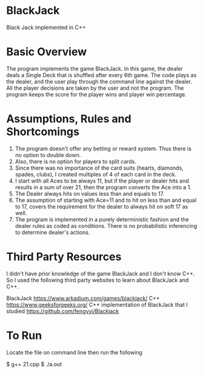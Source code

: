 # BlackJack
Black Jack implemented in C++

# Basic Overview 
The program implements the game BlackJack. In this game, the dealer deals a Single Deck that is shuffled after every 6th game. The code plays as the dealer, and the user play through the command line against the dealer. All the player decisions are taken by the user and not the program. The program keeps the score for the player wins and player win percentage.

# Assumptions, Rules and Shortcomings
1. The program doesn't offer any betting or reward system. Thus there is no option to double down. 
2. Also, there is no option for players to split cards. 
3. Since there was no importance of the card suits (hearts, diamonds, spades, clubs), I created multiples of 4 of each card in the deck. 
4. I start with all Aces to be always 11, but if the player or dealer hits and results in a sum of over 21, then the program converts the Ace into a 1. 
5. The Dealer always hits on values less than and equals to 17. 
6. The assumption of starting with Ace=11 and to hit on less than and equal to 17, covers the requirement for the dealer to always hit on soft 17 as well. 
7. The program is implemented in a purely deterministic fashion and the dealer rules as coded as conditions. There is no probabilistic inferencing to determine dealer's actions. 

# Third Party Resources
I didn't have prior knowledge of the game BlackJack and I don't know C++. So I used the following third party websites to learn about BlackJack and C++. 
 
BlackJack
https://www.arkadium.com/games/blackjack/
C++
https://www.geeksforgeeks.org/
C++ implementation of BlackJack that I studied 
https://github.com/fengvyi/Blackjack

# To Run
Locate the file on command line then run the following

$ g++ 21.cpp
$ ./a.out  
